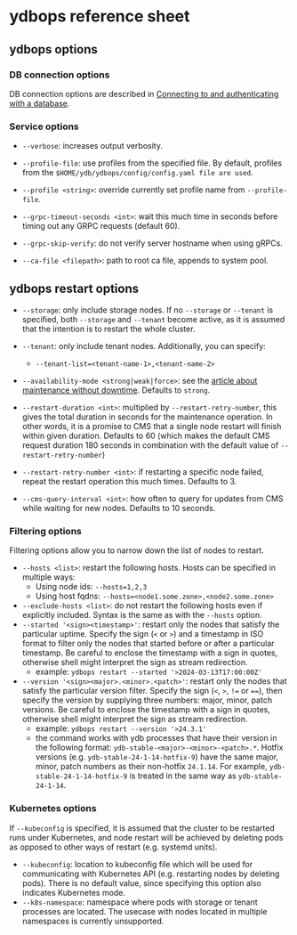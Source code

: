 # ydbops reference sheet

## ydbops options

### DB connection options

DB connection options are described in [Connecting to and authenticating with a database](../ydb-cli/connect.md#command-line-pars).

### Service options

- `--verbose`: increases output verbosity.
- `--profile-file`: use profiles from the specified file. By default, profiles from the `$HOME/ydb/ydbops/config/config.yaml file are used`.
- `--profile <string>`: override currently set profile name from `--profile-file`.

- `--grpc-timeout-seconds <int>`: wait this much time in seconds before timing out any GRPC requests (default 60).
- `--grpc-skip-verify`: do not verify server hostname when using gRPCs.
- `--ca-file <filepath>`: path to root ca file, appends to system pool.

## ydbops restart options

- `--storage`: only include storage nodes. If no `--storage` or `--tenant` is specified, both `--storage` and `--tenant` become active, as it is assumed that the intention is to restart the whole cluster.
- `--tenant`: only include tenant nodes. Additionally, you can specify:

  - `--tenant-list=<tenant-name-1>,<tenant-name-2>`

- `--availability-mode <strong|weak|force>`: see the [article about maintenance without downtime](../../devops/manual/maintenance-without-downtime). Defaults to `strong`.
- `--restart-duration <int>`: multiplied by `--restart-retry-number`, this gives the total duration in seconds for the maintenance operation. In other words, it is a promise to CMS that a single node restart will finish within given duration. Defaults to 60 (which makes the default CMS request duration 180 seconds in combination with the default value of `--restart-retry-number`)
- `--restart-retry-number <int>`: if restarting a specific node failed, repeat the restart operation this much times. Defaults to 3.
- `--cms-query-interval <int>`: how often to query for updates from CMS while waiting for new nodes. Defaults to 10 seconds.

### Filtering options

Filtering options allow you to narrow down the list of nodes to restart.

- `--hosts <list>`: restart the following hosts. Hosts can be specified in multiple ways:
  - Using node ids: `--hosts=1,2,3`
  - Using host fqdns: `--hosts=<node1.some.zone>,<node2.some.zone>`
- `--exclude-hosts <list>`: do not restart the following hosts even if explicitly included. Syntax is the same as with the `--hosts` option.
- `--started '<sign><timestamp>'`: restart only the nodes that satisfy the particular uptime. Specify the sign (`<` or `>`) and a timestamp in ISO format to filter only the nodes that started before or after a particular timestamp. Be careful to enclose the timestamp with a sign in quotes, otherwise shell might interpret the sign as stream redirection.
  - example: `ydbops restart --started '>2024-03-13T17:00:00Z'`
- `--version '<sign><major>.<minor>.<patch>'`: restart only the nodes that satisfy the particular version filter. Specify the sign (`<`, `>`, `!=` or `==`), then specify the version by supplying three numbers: major, minor, patch versions. Be careful to enclose the timestamp with a sign in quotes, otherwise shell might interpret the sign as stream redirection.
  - example: `ydbops restart --version '>24.3.1'`
  - the command works with ydb processes that have their version in the following format: `ydb-stable-<major>-<minor>-<patch>.*`. Hotfix versions (e.g. `ydb-stable-24-1-14-hotfix-9`) have the same major, minor, patch numbers as their non-hotfix `24.1.14`. For example, `ydb-stable-24-1-14-hotfix-9` is treated in the same way as `ydb-stable-24-1-14`.

### Kubernetes options

If `--kubeconfig` is specified, it is assumed that the cluster to be restarted runs under Kubernetes, and node restart will be achieved by deleting pods as opposed to other ways of restart (e.g. systemd units).

- `--kubeconfig`: location to kubeconfig file which will be used for communicating with Kubernetes API (e.g. restarting nodes by deleting pods). There is no default value, since specifying this option also indicates Kubernetes mode.
- `--k8s-namespace`: namespace where pods with storage or tenant processes are located. The usecase with nodes located in multiple namespaces is currently unsupported.
